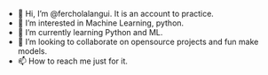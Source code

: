 - 👋 Hi, I’m @fercholalangui. It is an account to practice. 
- 👀 I’m interested in Machine Learning, python.
- 🌱 I’m currently learning Python and ML.
- 💞️ I’m looking to collaborate on opensource projects and fun make models.
- 📫 How to reach me just for it.

<!---
fercholalangui/fercholalangui is a ✨ special ✨ repository because its `README.md` (this file) appears on your GitHub profile.
You can click the Preview link to take a look at your changes.
--->
